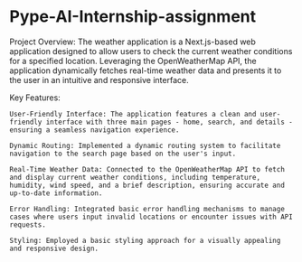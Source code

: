 # Pype-AI-Internship-assignment

Project Overview:
The weather application is a Next.js-based web application designed to allow users to check the current weather conditions for a specified location. Leveraging the OpenWeatherMap API, the application dynamically fetches real-time weather data and presents it to the user in an intuitive and responsive interface.

Key Features:

    User-Friendly Interface: The application features a clean and user-friendly interface with three main pages - home, search, and details - ensuring a seamless navigation experience.

    Dynamic Routing: Implemented a dynamic routing system to facilitate navigation to the search page based on the user's input.

    Real-Time Weather Data: Connected to the OpenWeatherMap API to fetch and display current weather conditions, including temperature, humidity, wind speed, and a brief description, ensuring accurate and up-to-date information.

    Error Handling: Integrated basic error handling mechanisms to manage cases where users input invalid locations or encounter issues with API requests.

    Styling: Employed a basic styling approach for a visually appealing and responsive design.
